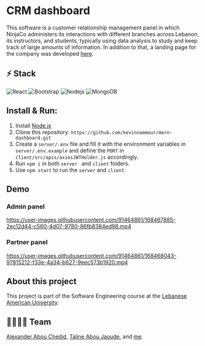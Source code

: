 # CRM dashboard

This software is a customer relationship management panel in which NinjaCo administers its interactions with different branches across Lebanon, its instructors, and students, typically using data analysis to study and keep track of large amounts of information. In addition to that, a landing page for the company was developed [here](https://github.com/CodeWithAlexander/ninjaco).

## ⚡ Stack

![React](https://img.shields.io/badge/-React-white?style=flat-square&logo=react)
![Bootstrap](https://img.shields.io/badge/-Bootstrap-white?style=flat-square&logo=bootstrap)
![Nodejs](https://img.shields.io/badge/-Nodejs-white?style=flat-square&logo=Node.js)
![MongoDB](https://img.shields.io/badge/-MongoDB-white?style=flat-square&logo=mongodb)

## Install & Run:

1. Install [Node.js](https://nodejs.org/en/download/)
2. Clone this repository: ``` https://github.com/kevinnammour/mern-dashboard.git ```
3. Create a ``` server/.env ``` file and fill it with the environment variables in ``` server/.env.example ``` and define the ``` PORT ``` in ``` client/src/apis/axiosJWTHolder.js ``` accordingly.
4. Run ```npm i``` in both ```server ``` and ``` client ``` folders.  
5. Use ``` npm start ``` to run the ``` server ``` and ``` client ```.

## Demo

### Admin panel

https://user-images.githubusercontent.com/91464861/168467885-2ec12d44-c560-4d07-9780-86fb8384ed98.mp4

### Partner panel

https://user-images.githubusercontent.com/91464861/168468043-97815212-f33e-4a34-b627-9eec573b1920.mp4

## About this project

This project is part of the Software Engineering course at the [Lebanese American University](https://www.lau.edu.lb/).

## 👨‍💻👩‍💻 Team

[Alexander Abou Chedid](https://github.com/CodeWithAlexander),
[Taline Abou Jaoude](https://github.com/TalineAj),
and [me](https://github.com/kevinnammour).

